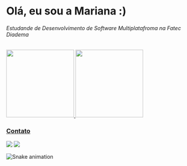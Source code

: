 <h1>Olá, eu sou a Mariana :) </h1>

<h6>Estudande de Desenvolvimento de Software Multiplatafroma na Fatec Diadema</h6>

<div>
<a href="https://github.com/Marigsiqueira">
<img loading="lazy" height="180em" src="https://github-readme-stats.vercel.app/api/top-langs/?username=Marigsiqueira&layout=compact&langs_count=7&theme=dracula"/>
<img loading="lazy" height="180em" src="https://github-readme-stats.vercel.app/api?username=Marigsiqueira&show_icons=true&theme=dracula&include_all_commits=true&count_private=true"/>
</div>

<div>
<h3>Contato</h3>
<a href = "mailto:mgsmariana123@gmail.com"><img loading="lazy" src="https://img.shields.io/badge/Gmail-D14836?style=for-the-badge&logo=gmail&logoColor=white" target="_blank"></a>
<a href="https://www.linkedin.com/in/mariana-gon%C3%A7alves-398315223/" target="_blank"><img loading="lazy" src="https://img.shields.io/badge/-LinkedIn-%230077B5?style=for-the-badge&logo=linkedin&logoColor=white" target="_blank"></a>   
</div>

![Snake animation](https://github.com/Marigsiqueira/Marigsiqueira/blob/output/github-contribution-grid-snake.svg)



<!---
Marigsiqueira/Marigsiqueira is a ✨ special ✨ repository because its `README.md` (this file) appears on your GitHub profile.
You can click the Preview link to take a look at your changes.
--->
